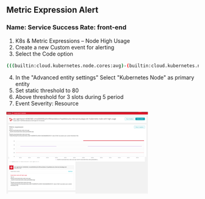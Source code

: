 ## Metric Expression Alert

### Name: Service Success Rate: front-end
1. K8s & Metric Expressions – Node High Usage
2. Create a new Custom event for alerting
3. Select the Code option

```bash
(((builtin:cloud.kubernetes.node.cores:avg)-(builtin:cloud.kubernetes.node.cpuAvailable:avg))/(builtin:cloud.kubernetes.node.cores:avg)*(100))
```

4. In the "Advanced entity settings" Select "Kubernetes Node" as primary entity
5. Set static threshold to 80
6. Above threshold for 3 slots during 5 period
7. Event Severity: Resource

![metricalert](../../../assets/images/metricalert.png)
